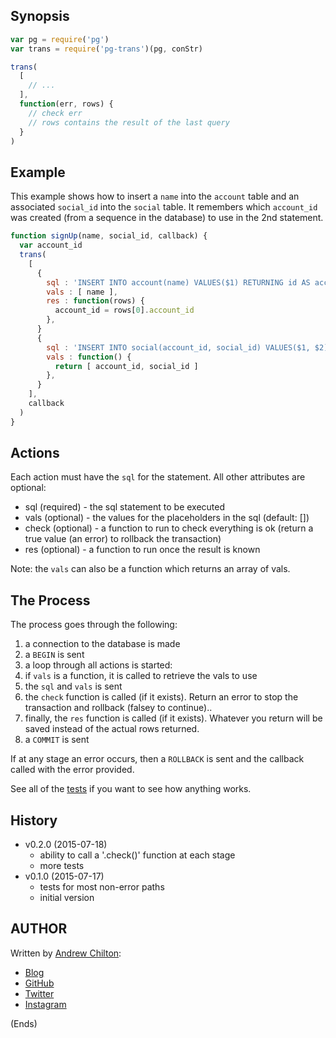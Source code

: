

## Synopsis ##

```js
var pg = require('pg')
var trans = require('pg-trans')(pg, conStr)

trans(
  [
    // ...
  ],
  function(err, rows) {
    // check err
    // rows contains the result of the last query
  }
)
```

## Example

This example shows how to insert a `name` into the `account` table and an associated `social_id` into the `social`
table. It remembers which `account_id` was created (from a sequence in the database) to use in the 2nd statement.

```js
function signUp(name, social_id, callback) {
  var account_id
  trans(
    [
      {
        sql : 'INSERT INTO account(name) VALUES($1) RETURNING id AS account_id',
        vals : [ name ],
        res : function(rows) {
          account_id = rows[0].account_id
        },
      }
      {
        sql : 'INSERT INTO social(account_id, social_id) VALUES($1, $2) RETURNING id AS social_id',
        vals : function() {
          return [ account_id, social_id ]
        },
      }
    ],
    callback
  )
}
```

## Actions ##

Each action must have the `sql` for the statement. All other attributes are optional:

* sql (required) - the sql statement to be executed
* vals (optional) - the values for the placeholders in the sql (default: [])
* check (optional) - a function to run to check everything is ok (return a true value (an error) to rollback the transaction)
* res (optional) - a function to run once the result is known

Note: the `vals` can also be a function which returns an array of vals.

## The Process ##

The process goes through the following:

1. a connection to the database is made
2. a `BEGIN` is sent
3. a loop through all actions is started:
  1. if `vals` is a function, it is called to retrieve the vals to use
  2. the `sql` and `vals` is sent
  3. the `check` function is called (if it exists). Return an error to stop the transaction and rollback (falsey to continue)..
  4. finally, the `res` function is called (if it exists). Whatever you return will be saved instead of the actual rows returned.
4. a `COMMIT` is sent

If at any stage an error occurs, then a `ROLLBACK` is sent and the callback called with the error provided.

See all of the [tests](https://github.com/chilts/pg-trans/tree/master/test) if you want to see how anything works.

## History ##

* v0.2.0 (2015-07-18)
  * ability to call a '.check()' function at each stage
  * more tests
* v0.1.0 (2015-07-17)
  * tests for most non-error paths
  * initial version

## AUTHOR ##

Written by [Andrew Chilton](http://chilts.org/):

* [Blog](http://chilts.org/)
* [GitHub](https://github.com/chilts)
* [Twitter](https://twitter.com/andychilton)
* [Instagram](http://instagram.com/thechilts)

(Ends)
